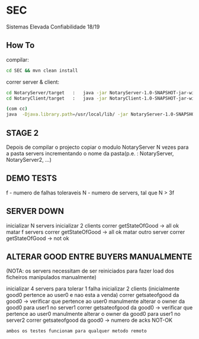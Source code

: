 # SEC
Sistemas Elevada Confiabilidade 18/19

## How To

compilar:

```sh
cd SEC && mvn clean install
```

correr server & client:

```sh
cd NotaryServer/target   :   java -jar NotaryServer-1.0-SNAPSHOT-jar-with-dependencies.jar 
cd NotaryClient/target   :   java -jar NotaryClient-1.0-SNAPSHOT-jar-with-dependencies.jar

(com cc)
java  -Djava.library.path=/usr/local/lib/ -jar NotaryServer-1.0-SNAPSHOT-jar-with-dependencies.jar 
```

## STAGE 2

Depois de compilar o projecto copiar o modulo NotaryServer N vezes para a pasta servers incrementando o nome da pasta(p.e. : NotaryServer, NotaryServer2, ...)

## DEMO TESTS

f - numero de falhas toleraveis
N - numero de servers, tal que N > 3f

## SERVER DOWN

inicializar N servers
inicializar 2 clients
correr getStateOfGood -> all ok
matar f servers
correr getStateOfGood -> all ok
matar outro server
correr getStateOfGood -> not ok

## ALTERAR GOOD ENTRE BUYERS MANUALMENTE

(NOTA: os servers necessitam de ser reiniciados para fazer load dos ficheiros manipulados manualmente)

inicializar 4 servers para tolerar 1 falha
inicializar 2 clients
(inicialmente good0 pertence ao user0 e nao esta a venda)
correr getsateofgood da good0 -> verificar que pertence ao user0
manulmente alterar o owner da good0 para user1 no server1
correr getsateofgood da good0 -> verificar que pertence ao user0
manulmente alterar o owner da good0 para user1 no server2
correr getsateofgood da good0 -> numero de acks NOT-OK


```sh
ambos os testes funcionam para qualquer metodo remoto 
```




















